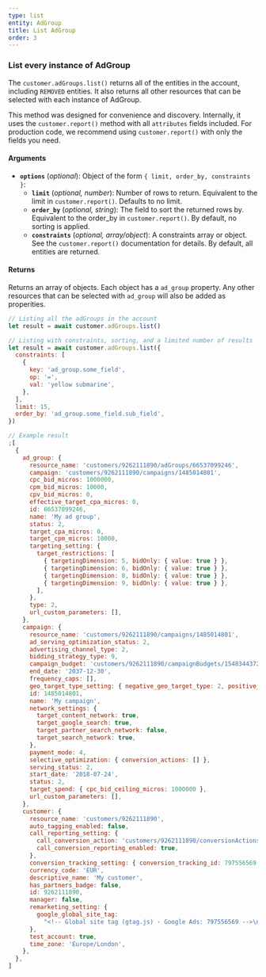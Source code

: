 ```yaml
---
type: list
entity: AdGroup
title: List AdGroup
order: 3
---
```


### List every instance of AdGroup

The `customer.adGroups.list()` returns all of the entities in the account, including `REMOVED` entities. It also returns all other resources that can be selected with each instance of AdGroup.

This method was designed for convenience and discovery. Internally, it uses the `customer.report()` method with all `attributes` fields included. For production code, we recommend using `customer.report()` with only the fields you need.

#### Arguments

- **`options`** (_optional_): Object of the form `{ limit, order_by, constraints }`:
  - **`limit`** (_optional, number_): Number of rows to return. Equivalent to the limit in `customer.report()`. Defaults to no limit.
  - **`order_by`** (_optional, string_): The field to sort the returned rows by. Equivalent to the order_by in `customer.report()`. By default, no sorting is applied.
  - **`constraints`** (_optional, array/object_): A constraints array or object. See the `customer.report()` documentation for details. By default, all entities are returned.

#### Returns

Returns an array of objects.
Each object has a `ad_group` property. Any other resources that can be selected with `ad_group` will also be added as properities.

```javascript
// Listing all the adGroups in the account
let result = await customer.adGroups.list()

// Listing with constraints, sorting, and a limited number of results
let result = await customer.adGroups.list({
  constraints: [
    {
      key: 'ad_group.some_field',
      op: '=',
      val: 'yellow submarine',
    },
  ],
  limit: 15,
  order_by: 'ad_group.some_field.sub_field',
})
```

```javascript
// Example result
;[
  {
    ad_group: {
      resource_name: 'customers/9262111890/adGroups/66537099246',
      campaign: 'customers/9262111890/campaigns/1485014801',
      cpc_bid_micros: 1000000,
      cpm_bid_micros: 10000,
      cpv_bid_micros: 0,
      effective_target_cpa_micros: 0,
      id: 66537099246,
      name: 'My ad group',
      status: 2,
      target_cpa_micros: 0,
      target_cpm_micros: 10000,
      targeting_setting: {
        target_restrictions: [
          { targetingDimension: 5, bidOnly: { value: true } },
          { targetingDimension: 6, bidOnly: { value: true } },
          { targetingDimension: 8, bidOnly: { value: true } },
          { targetingDimension: 9, bidOnly: { value: true } },
        ],
      },
      type: 2,
      url_custom_parameters: [],
    },
    campaign: {
      resource_name: 'customers/9262111890/campaigns/1485014801',
      ad_serving_optimization_status: 2,
      advertising_channel_type: 2,
      bidding_strategy_type: 9,
      campaign_budget: 'customers/9262111890/campaignBudgets/1548344372',
      end_date: '2037-12-30',
      frequency_caps: [],
      geo_target_type_setting: { negative_geo_target_type: 2, positive_geo_target_type: 2 },
      id: 1485014801,
      name: 'My campaign',
      network_settings: {
        target_content_network: true,
        target_google_search: true,
        target_partner_search_network: false,
        target_search_network: true,
      },
      payment_mode: 4,
      selective_optimization: { conversion_actions: [] },
      serving_status: 2,
      start_date: '2018-07-24',
      status: 2,
      target_spend: { cpc_bid_ceiling_micros: 1000000 },
      url_custom_parameters: [],
    },
    customer: {
      resource_name: 'customers/9262111890',
      auto_tagging_enabled: false,
      call_reporting_setting: {
        call_conversion_action: 'customers/9262111890/conversionActions/179',
        call_conversion_reporting_enabled: true,
      },
      conversion_tracking_setting: { conversion_tracking_id: 797556569 },
      currency_code: 'EUR',
      descriptive_name: 'My customer',
      has_partners_badge: false,
      id: 9262111890,
      manager: false,
      remarketing_setting: {
        google_global_site_tag:
          "<!-- Global site tag (gtag.js) - Google Ads: 797556569 -->\n<script async src=\"https://www.googletagmanager.com/gtag/js?id=AW-797556569\"></script>\n<script>\n  window.dataLayer = window.dataLayer || [];\n  function gtag(){dataLayer.push(arguments);}\n  gtag('js', new Date());\n\n  gtag('config', 'AW-797556569');\n</script>\n",
      },
      test_account: true,
      time_zone: 'Europe/London',
    },
  },
]
```
